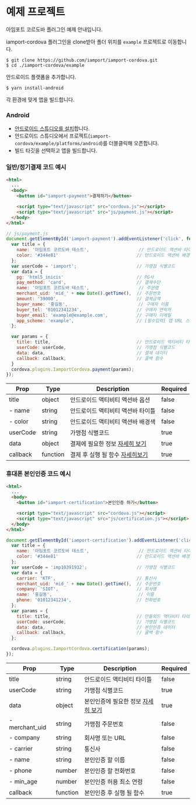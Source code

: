 # 예제 프로젝트

아임포트 코르도바 플러그인 예제 안내입니다.

iamport-cordova 플러그인을 clone받아 폴더 위치를 `example` 프로젝트로 이동합니다.

```
$ git clone https://github.com/iamport/iamport-cordova.git
$ cd ./iamport-cordova/example
```

안드로이드 플랫폼을 추가합니다.

```
$ yarn install-android
```

각 환경에 맞게 앱을 빌드합니다.

### Android
- [안드로이드 스튜디오를 설치](https://developer.android.com/studio)합니다.
- 안드로이드 스튜디오에서 프로젝트(`iamport-cordova/example/platforms/android`)를 더블클릭해 오픈합니다.
- 빌드 타깃을 선택하고 앱을 빌드합니다.


### 일반/정기결제 코드 예시
```html
<html>
  ...
  <body>
    <button id="iamport-payment">결제하기</button>

    <script type="text/javascript" src="cordova.js"></script>
    <script type="text/javascript" src="js/payment.js"></script>
  </body>
</html>
```

```javascript
// js/payment.js
document.getElementById('iamport-payment').addEventListener('click', function() {
  var title = {
    name: '아임포트 코르도바 테스트',                   // 안드로이드 액션바 타이틀
    color: '#344e81'                              // 안드로이드 액션바 배경색
  };
  var userCode = 'iamport';                       // 가맹점 식별코드
  var data = {
    pg: 'html5_inicis'                            // PG사
    pay_method: 'card',                           // 결제수단
    name: '아임포트 코르도바 테스트',                   // 주문명
    merchant_uid: 'mid_' + new Date().getTime(),  // 주문번호
    amount: '39000',                              // 결제금액
    buyer_name: '홍길동',                           // 구매자 이름
    buyer_tel: '01012341234',                     // 구매자 연락처
    buyer_email: 'example@example.com',           // 구매자 이메일
    app_scheme: 'example',                        // [필수입력] 앱 URL 스킴
  };

  var params = {
    title: title,                                 // 안드로이드 액티비티 타이틀
    userCode: userCode,                           // 가맹점 식별코드
    data: data,                                   // 결제 데이터
    callback: callback,                           // 콜백 함수
  }
  cordova.plugins.IamportCordova.payment(params);
});
```

| Prop      | Type          |  Description                                                | Required   |
| --------- | ------------- | ----------------------------------------------------------- | ---------- |
| title     | object        | 안드로이드 액티비티 액션바 옵션                                      | false      |
| - name    | string        | 안드로이드 액티비티 액션바 타이틀                                     | false      |
| - color   | string        | 안드로이드 액티비티 액션바 배경색                                     | false      |
| userCode  | string        | 가맹점 식별코드                                                 | true       |
| data      | object        | 결제에 필요한 정보 [자세히 보기](https://docs.iamport.kr/tech/imp) | true       |
| callback  | function      | 결제 후 실행 될 함수 [자세히보기](#callback)                       | true       |


### 휴대폰 본인인증 코드 예시
```html
<html>
  ...
  <body>
    <button id="iamport-certification">본인인증 하기</button>

    <script type="text/javascript" src="cordova.js"></script>
    <script type="text/javascript" src="js/certification.js"></script>
  </body>
</html>
```

```javascript
document.getElementById('iamport-certification').addEventListener('click', function() {
  var title = {
    name: '아임포트 코르도바 테스트',                   // 안드로이드 액션바 타이틀
    color: '#344e81'                              // 안드로이드 액션바 배경색
  };
  var userCode = 'imp10391932';                   // 가맹점 식별코드
  var data = {
    carrier: 'KTF',                               // 통신사
    merchant_uid: 'mid_' + new Date().getTime(),  // 주문번호
    company: 'SIOT',                              // 회사명
    name: '홍길동',                                 // 이름
    phone: '01012341234',                         // 전화번호
  };
  var params = {
    title: title,                                 // 안들외드 액티비티 타이틀
    userCode: userCode,                           // 가맹점 식별코드
    data: data,                                   // 본인인증 데이터
    callback: callback,                           // 콜백 함수
  };

  cordova.plugins.IamportCordova.certification(params);
});
```

| Prop          | Type          |  Description                       | Required   |
| ------------- | ------------- | ---------------------------------- | ---------- |
| title         | string        | 안드로이드 액티비티 타이틀                | false      |
| userCode      | string        | 가맹점 식별코드                        | true       |
| data          | object        | 본인인증에 필요한 정보 [자세히 보기](https://https://docs.iamport.kr/tech/mobile-authentication#call-authentication)      | true       |
| - merchant_uid| string        | 가맹점 주문번호                        | false      |
| - company     | string        | 회사명 또는 URL                       | false      |
| - carrier     | string        | 통신사                               | false      |
| - name        | string        | 본인인증 할 이름                        | false      |
| - phone       | number        | 본인인증 할 전화번호                     | false      |
| - min_age     | number        | 본인인증 허용 최소 연령                  | false      |
| callback      | function      | 본인인증 후 실행 될 함수                 | true       |
